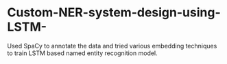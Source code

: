 # Custom-NER-system-design-using-LSTM-

Used SpaCy to annotate the data and tried various embedding techniques to train LSTM based named entity recognition model.

<!-- 1. Designed Bi-LSTM based sentiment analysis model using      
(a) word2vec embeddings           
(b) glove embeddings.

2. BERT based sentiment analysis model. 
 -->
